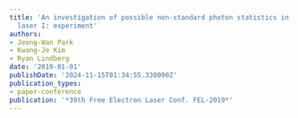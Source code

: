 ```yaml
---
title: 'An investigation of possible non-standard photon statistics in a free-electron
  laser I: experiment'
authors:
- Jeong-Wan Park
- Kwang-Je Kim
- Ryan Lindberg
date: '2019-01-01'
publishDate: '2024-11-15T01:34:55.330090Z'
publication_types:
- paper-conference
publication: '*39th Free Electron Laser Conf. FEL-2019*'
---
```

